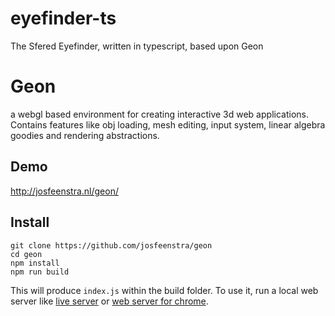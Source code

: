 # eyefinder-ts
The Sfered Eyefinder, written in typescript, based upon Geon

# Geon
a webgl based environment for creating interactive 3d web applications. Contains features like obj loading, mesh editing, input system, linear algebra goodies and rendering abstractions. 

## Demo
http://josfeenstra.nl/geon/

## Install 
```
git clone https://github.com/josfeenstra/geon
cd geon 
npm install 
npm run build
```
This will produce ```index.js``` within the build folder. To use it, run a local web server like [live server](https://marketplace.visualstudio.com/items?itemName=ritwickdey.LiveServer) or [web server for chrome](https://chrome.google.com/webstore/detail/web-server-for-chrome/ofhbbkphhbklhfoeikjpcbhemlocgigb).


